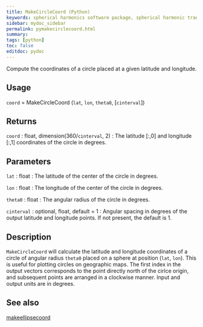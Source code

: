 ```yaml
---
title: MakeCircleCoord (Python)
keywords: spherical harmonics software package, spherical harmonic transform, legendre functions, multitaper spectral analysis, fortran, Python, gravity, magnetic field
sidebar: mydoc_sidebar
permalink: pymakecirclecoord.html
summary:
tags: [python]
toc: false
editdoc: pydoc
---
```


Compute the coordinates of a circle placed at a given latitude and longitude.

## Usage

`coord` = MakeCircleCoord (`lat`, `lon`, `theta0`, [`cinterval`])

## Returns

`coord` : float, dimension(360/`cinterval`, 2)
:   The latitude [:,0] and longitude [:,1] coordinates of the circle in degrees.

## Parameters

`lat` : float
:   The latitude of the center of the circle in degrees.

`lon` : float
:   The longitude of the center of the circle in degrees.

`theta0` : float
:   The angular radius of the circle in degrees.

`cinterval` : optional, float, default = 1
:   Angular spacing in degrees of the output latitude and longitude points. If not present, the default is 1.

## Description

`MakeCircleCoord` will calculate the latitude and longitude coordinates of a circle of angular radius `theta0` placed on a sphere at position (`lat`, `lon`). This is useful for plotting circles on geographic maps. The first index in the output vectors corresponds to the point directly north of the cirlce origin, and subsequent points are arranged in a clockwise manner. Input and output units are in degrees.

## See also

[makeellipsecoord](pymakeellipsecoord.html)
